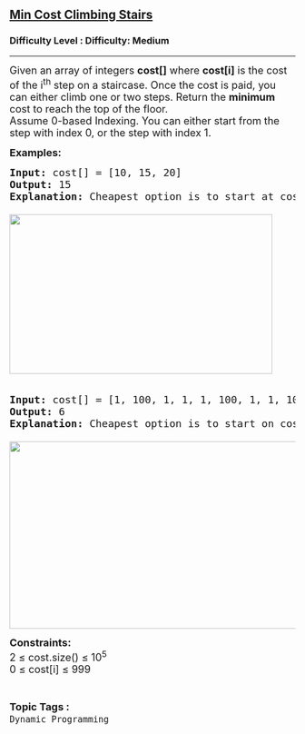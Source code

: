 <h2><a href="https://www.geeksforgeeks.org/problems/min-cost-climbing-stairs/1">Min Cost Climbing Stairs</a></h2><h3>Difficulty Level : Difficulty: Medium</h3><hr><div class="problems_problem_content__Xm_eO"><p><span style="font-size: 18px;">Given an array of integers <strong>cost[]</strong>&nbsp;where&nbsp;<strong>cost[i]</strong>&nbsp;is the cost of the i<sup>th</sup> step on a staircase. Once the cost is paid, you can either climb one or two steps. Return the <strong>minimum </strong>cost to reach the top of the floor.<br>Assume 0-based Indexing.&nbsp;</span><span style="font-size: 18px;">You can either start from the step with index 0, or the step with index 1.</span></p>
<p><span style="font-size: 18px;"><strong>Examples:</strong></span></p>
<pre><span style="font-size: 18px;"><strong>Input: </strong>cost[] = [10, 15, 20]
<strong>Output: </strong>15<strong>
Explanation: </strong>Cheapest option is to start at cost[1], pay that cost, and go to the top.<br><br><img src="https://media.geeksforgeeks.org/img-practice/prod/addEditProblem/708151/Web/Other/blobid1_1741612335.png" width="463" height="281"><br><br></span></pre>
<pre><span style="font-size: 18px;"><strong>Input: </strong>cost[] = [1, 100, 1, 1, 1, 100, 1, 1, 100, 1]
<strong>Output: </strong>6<strong>
Explanation: </strong>Cheapest option is to start on cost[0], and only step on 1s, skipping cost[3].<br><br></span><img style="font-size: 18px; font-family: -apple-system, BlinkMacSystemFont, 'Segoe UI', Roboto, Oxygen, Ubuntu, Cantarell, 'Open Sans', 'Helvetica Neue', sans-serif;" src="https://media.geeksforgeeks.org/img-practice/prod/addEditProblem/708151/Web/Other/blobid0_1741612208.png" width="654" height="330"></pre>
<p><span style="font-size: 18px;"><strong>Constraints:</strong><br>2 ≤ cost.size() ≤ 10<sup>5</sup><br>0&nbsp;≤ cost[i] ≤ 999</span></p></div><br><p><span style=font-size:18px><strong>Topic Tags : </strong><br><code>Dynamic Programming</code>&nbsp;